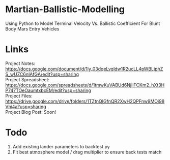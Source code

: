 # Martian-Ballistic-Modelling
Using Python to Model Terminal Velocity Vs. Ballistic Coefficient For Blunt Body Mars Entry Vehicles

# Links
Project Notes: https://docs.google.com/document/d/1ly_03dqeLvqldw1R2ucLL4pWBLjphZS_wUZC6nIAfGA/edit?usp=sharing  
Project Spreadsheet: https://docs.google.com/spreadsheets/d/1tmwKuVABUd6NjIiFCKm2_hXt3HP747TOeOaumtxbcEM/edit?usp=sharing  
Project Files: https://drive.google.com/drive/folders/1TZtnQIGfnQR2XwH2QPFnw9MOi98Vhi4a?usp=sharing  
Project Blog Post: Soon!  

# Todo
1. Add existing lander parameters to backtest.py
2. Fit best atmosphere model / drag multiplier to ensure back tests match